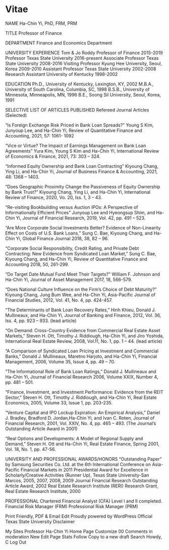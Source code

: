# Vitae

NAME
Ha-Chin Yi, PhD, FRM, PRM

TITLE
Professor of Finance

DEPARTMENT
Finance and Economics Department

UNIVERSITY EXPERIENCE
Tom & Jo Roddy Professor of Finance                                     2015-2019
Professor                     Texas State University                          2016-present
Associate Professor   Texas State University                          2008-2016
Visiting Professor       Kyung Hee University, Seoul, Korea   2009-2010
Assistant Professor    Texas State University                          2002-2008
Research Assistant     University of Kentucky                         1998-2002

EDUCATION
Ph.D.,    University of Kentucky, Lexington, KY,            2002
M.B.A.,  University of South Carolina, Columbia, SC,   1998
B.S.B.,   University of Minnesota, Minneapolis, MN,    1996
B.E.,       Soong Sil University, Seoul, Korea,                   1991



SELECTIVE LIST OF ARTICLES PUBLISHED
Refereed Journal Articles (Selected)

“Is Foreign Exchange Risk Priced in Bank Loan Spreads?”
Young S Kim, Junyoup Lee, and Ha-Chin Yi, Review of Quantitative Finance and Accounting, 2021, 57: 1061- 1092

“Vice or Virtue? The Impact of Earnings Management on Bank Loan Agreements”
Yura Kim, Young S Kim and Ha-Chin Yi, International Review of Economics & Finance, 2021, 73: 303 – 324.

“Informed Equity Ownership and Bank Loan Contracting”
Kiyoung Chang, Ying Li, and Ha-Chin Yi, Journal of Business Finance & Accounting, 2021, 48: 1368 – 1403.

“Does Geographic Proximity Change the Passiveness of Equity Ownership by Bank Trust?”
Kiyoung Chang, Ying Li, and Ha-Chin Yi, International Review of Finance, 2020, Vo. 20, Iss. 1, 3 – 43.

“Re-visiting Bookbuilding versus Auction IPOs: A Perspective of Informationally Efficient Prices”
Junyoup Lee and Hyeongsup Shim, and Ha-Chin Yi, Journal of Financial Research, 2019, Vol. 42, pp. 491 – 523.

“Are More Corporate Social Investments Better? Evidence of Non-Linearity Effect on Costs of U.S. Bank Loans,”
Sung C. Bae, Kiyoung Chang, and Ha-Chin Yi, Global Finance Journal 2018, 38, 82 – 96.

“Corporate Social Responsibility, Credit Rating, and Private Debt Contracting: New Evidence from Syndicated Loan Market,”
Sung C. Bae, Kiyoung Chang, and Ha-Chin Yi, Review of Quantitative Finance and Accounting 2018,  50, 261-299.

“Do Target Date Mutual Fund Meet Their Targets?”
William F. Johnson and Ha-Chin Yi, Journal of Asset Management 2017, 18, 566-579.

“Does National Culture Influence on the Firm’s Choice of Debt Maturity?”
Kiyoung Chang, Jung Bum Wee, and Ha-Chin Yi, Asia-Pacific Journal of Financial Studies, 2012, Vol. 41, No. 4, pp. 424-457.

“The Determinants of Bank Loan Recovery Rates,”
Hinh Khieu, Donald J. Mullineaux, and Ha-Chin Yi, Journal of Banking and Finance, 2012, Vol. 36, Iss. 4, pp. 923 – 933. (lead article)

“On Demand: Cross-Country Evidence from Commercial Real Estate Asset Markets,”
Steven H. Ott, Timothy J. Riddiough, Ha-Chin Yi, and Jiro Yoshida, International Real Estate Review, 2008, Vol.11, No. 1, pp. 1 – 44. (lead article)

“A Comparison of Syndicated Loan Pricing at Investment and Commercial Banks,”
Donald J. Mullineaux, Maretno Harjoto, and Ha-Chin Yi, Financial Management, 2006, Volume 35, Issue 4, pp. 49 – 70.

“The Informational Role of Bank Loan Ratings,”
Donald J. Mullineaux and Ha-Chin Yi, Journal of Financial Research 2006, Volume XXIX, Number 4, pp. 481 – 501.

“Finance, Investment, and Investment Performance: Evidence from the REIT Sector,”
Steven H. Ott, Timothy J. Riddiough, and Ha-Chin Yi, Real Estate Economics, 2005, Volume 33, Issue 1, pp. 203-235.

“Venture Capital and IPO Lockup Expiration: An Empirical Analysis,”
Daniel J. Bradley, Bradford D. Jordan,Ha-Chin Yi, and Ivan C. Roten, Journal of Financial Research, 2001, Vol. XXIV, No. 4, pp. 465 – 493. (The Journal’s Outstanding Article Award in 2001)

“Real Options and Developments: A Model of Regional Supply and Demand,”
Steven H. Ott and Ha-Chin Yi, Real Estate Finance, Spring 2001, Vol. 18, No. 1, pp. 47-56.

UNIVERSITY AND PROFESSIONAL AWARDS/HONORS
“Outstanding Paper” by Samsung Securities Co. Ltd. at the 6th International Conference on Asia-Pacific Financial Markets in 2011
Presidential Award for Excellence in Scholarly/Creative Activities (Runner Up), Texas State University-San Marcos, 2005, 2007, 2008, 2009
Journal Financial Research Outstanding Article Award, 2002
Real Estate Research Institute (RERI) Research Grant, Real Estate Research Institute, 2000

PROFESSIONAL
Chartered Financial Analyst (CFA) Level I and II completed.
Financial Risk Manager (FRM)
Professional Risk Manager (PRM)

Print Friendly, PDF & Email
Edit
Proudly powered by WordPress
Official Texas State University Disclaimer

My Sites
Professor Ha-Chin Yi Home Page
Customize
00 Comments in moderation
New
Edit Page
Stats
Follow
Copy to a new draft
Search
Howdy, C
Log Out